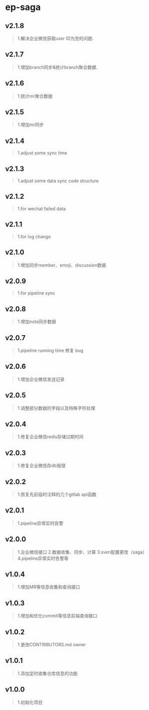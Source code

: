 # ep-saga
## v2.1.8
> 1.解决企业微信获取user ID为空的问题.

## v2.1.7
> 1.增加branch同步&统计branch聚合数据.

## v2.1.6
> 1.统计mr聚合数据

## v2.1.5
> 1.增加mr同步

## v2.1.4
> 1.adjust some sync time

## v2.1.3
> 1.adjust some data sync code structure

## v2.1.2
> 1.for wechat failed data

## v2.1.1
> 1.for log change

## v2.1.0
> 1.增加同步member、emoji、discussion数据

## v2.0.9
> 1.for pipeline sync

## v2.0.8
> 1.增加note同步数据

## v2.0.7
> 1.pipeline running time 修复 bug

## v2.0.6
> 1.增加企业微信发送记录

## v2.0.5
> 1.调整部分数据的字段以及特殊字符处理

## v2.0.4
> 1.修复企业微信redis存储过期时间

## v2.0.3
> 1.修复企业微信存db报错

## v2.0.2
> 1.恢复先前临时注释的几个gitlab api函数

## v2.0.1
> 1.pipeline异常实时告警

## v2.0.0
> 1.企业微信接口
> 2.数据收集、同步、计算
> 3.sven配置更改（saga）
> 4.pipeline异常实时告警等

## v1.0.4
> 1.增加MR等信息收集和查询接口

## v1.0.3
> 1.增加和优化commit等信息前端查询接口

## v1.0.2
> 1.更改CONTRIBUTORS.md owner

## v1.0.1
> 1.添加定时收集仓库信息的功能

## v1.0.0
> 1.初始化项目
 